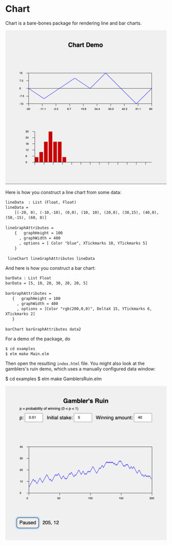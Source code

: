 # Chart

Chart is a bare-bones package for rendering line and bar charts. 

![Demo](demo.png)

Here is how you construct a line chart from some data:

    lineData  : List (Float, Float)
    lineData =
        [(-20, 0), (-10,-10), (0,0), (10, 10), (20,0), (30,15), (40,0), (50,-15), (60, 0)]

    lineGraphAttributes =
        {   graphHeight = 100
          , graphWidth = 400
          , options = [ Color "blue", XTickmarks 10, YTickmarks 5]
        }
        
     lineChart lineGraphAttributes lineData
     
And here is how you construct a bar chart:
        
    barData : List Float
    barData = [5, 10, 20, 30, 20, 20, 5]

    barGraphAttributes =
       {   graphHeight = 100
         , graphWidth = 400
         , options = [Color "rgb(200,0,0)", DeltaX 15, YTickmarks 6, XTickmarks 2]
       }
       
    barChart barGraphAttributes data2
    
For a demo of the package, do

    $ cd examples
    $ elm make Main.elm
    
Then open the resulting `index.html` file.  You might also
look at the gamblers's ruin demo, which uses a manually configured
data window:

   $ cd examples
   $ elm make GamblersRuin.elm
   
 ![Gamblers Ruin Demo](gr.png)
    



